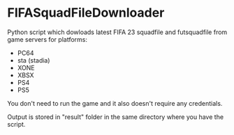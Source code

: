 # FIFASquadFileDownloader

Python script which dowloads latest FIFA 23 squadfile and futsquadfile from game servers for platforms:
- PC64
- sta (stadia)
- XONE
- XBSX
- PS4
- PS5


You don't need to run the game and it also doesn't require any credentials.

Output is stored in "result" folder in the same directory where you have the script.
